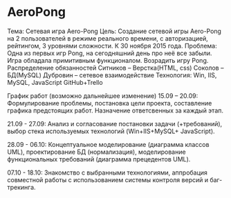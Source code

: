 # AeroPong
Тема:  Сетевая игра Aero-Pong
Цель:	Создание сетевой игры Aero-Pong на 2 пользователей в режиме реального времени, с авторизацией, рейтингом, 3 уровнями сложности.  К 30 ноября 2015 года.
Проблема: Одна из первых игр Pong, на сегодняшний день про неё все забыли. Игра обладала примитивным функционалом. Возрадить игру Pong. 
Распределение обязанностей
Ситников – Верстка(HTML, css)
Соколов – БД(MySQL)
Дубровин – сетевое взаимодействие
Технология:  Win, IIS, MySQL, JavaScript
GitHub+Trello

График работ (возможно дальнейшее изменение)
15.09 – 20.09: Формулирование проблемы, постановка цели проекта, составление графика предстоящих работ. Назначение ответсвенных за каждый этап.

21.09 - 27.09: Анализ и согласование постановки задачи (+требований), выбор стека используемых технологий (Win+IIS+MySQL+ JavaScript).

28.09 - 06.10: Концептуальное моделирование (диаграмма классов UML), проектирование БД (нормализация), моделирование функциональных требований (диаграмма прецедентов UML).

07.10 - 18.10: Знакомство с выбранными технологиями, аппробация совместной работы с использованием системы контроля версий и баг-трекинга.
